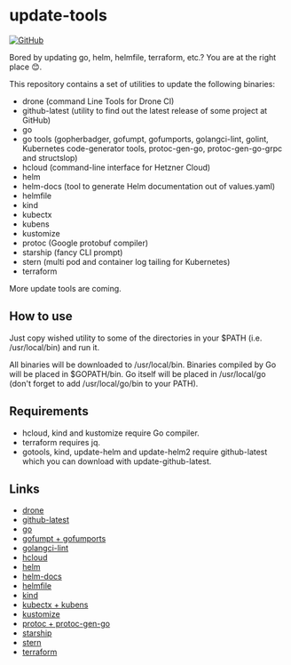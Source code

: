 # update-tools

[![GitHub](https://img.shields.io/github/license/acim/update-tools)](LICENSE)

Bored by updating go, helm, helmfile, terraform, etc.? You are at the right place 😊.

This repository contains a set of utilities to update the following binaries:

- drone (command Line Tools for Drone CI)
- github-latest (utility to find out the latest release of some project at GitHub)
- go
- go tools (gopherbadger, gofumpt, gofumports, golangci-lint, golint, Kubernetes code-generator tools, protoc-gen-go, protoc-gen-go-grpc and structslop)
- hcloud (command-line interface for Hetzner Cloud)
- helm
- helm-docs (tool to generate Helm documentation out of values.yaml)
- helmfile
- kind
- kubectx
- kubens
- kustomize
- protoc (Google protobuf compiler)
- starship (fancy CLI prompt)
- stern (multi pod and container log tailing for Kubernetes)
- terraform

More update tools are coming.

## How to use

Just copy wished utility to some of the directories in your \$PATH (i.e. /usr/local/bin) and run it.

All binaries will be downloaded to /usr/local/bin. Binaries compiled by Go will be placed in \$GOPATH/bin. Go itself will be placed in /usr/local/go (don't forget to add /usr/local/go/bin to your PATH).

## Requirements

- hcloud, kind and kustomize require Go compiler.
- terraform requires jq.
- gotools, kind, update-helm and update-helm2 require github-latest which you can download with update-github-latest.

## Links

- [drone](https://github.com/drone/drone-cli)
- [github-latest](https://github.com/acim/github-latest)
- [go](https://golang.org/)
- [gofumpt + gofumports](https://github.com/mvdan/gofumpt)
- [golangci-lint](https://github.com/golangci/golangci-lint)
- [hcloud](https://github.com/hetznercloud/cli)
- [helm](https://github.com/helm/helm)
- [helm-docs](https://github.com/norwoodj/helm-docs)
- [helmfile](https://github.com/roboll/helmfile)
- [kind](https://github.com/kubernetes-sigs/kind)
- [kubectx + kubens](https://github.com/ahmetb/kubectx)
- [kustomize](https://github.com/kubernetes-sigs/kustomize)
- [protoc + protoc-gen-go](https://github.com/protocolbuffers/protobuf)
- [starship](https://github.com/starship/starship)
- [stern](https://github.com/wercker/stern)
- [terraform](https://github.com/hashicorp/terraform)
